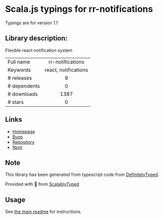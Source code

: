 
# Scala.js typings for rr-notifications

Typings are for version 1.1

## Library description:
Flexible react notification system

|                    |                 |
| ------------------ | :-------------: |
| Full name          | rr-notifications |
| Keywords           | react, notifications |
| # releases         | 9 |
| # dependents       | 0 |
| # downloads        | 1387 |
| # stars            | 0 |

## Links
- [Homepage](https://thegrinder.github.io/rr-notifications)
- [Bugs](https://github.com/thegrinder/rr-notifications/issues)
- [Repository](https://github.com/thegrinder/rr-notifications)
- [Npm](https://www.npmjs.com/package/rr-notifications)
    


## Note
This library has been generated from typescript code from [DefinitelyTyped](https://definitelytyped.org).

Provided with :purple_heart: from [ScalablyTyped](https://github.com/oyvindberg/ScalablyTyped)

## Usage
See [the main readme](../../readme.md) for instructions.


